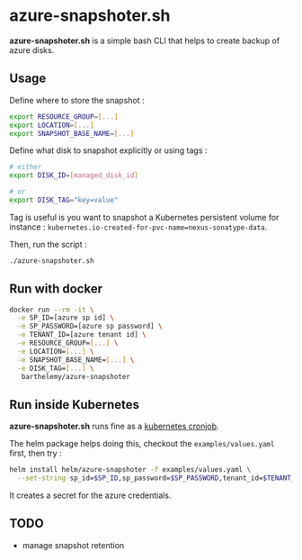 azure-snapshoter.sh
===================

**azure-snapshoter.sh** is a simple bash CLI that helps to create backup of azure disks.

## Usage

Define where to store the snapshot :
```bash
export RESOURCE_GROUP=[...]
export LOCATION=[...]
export SNAPSHOT_BASE_NAME=[...]
```

Define what disk to snapshot explicitly or using tags :
```bash
# either 
export DISK_ID=[managed_disk_id]

# or
export DISK_TAG="key=value"
```

Tag is useful is you want to snapshot a Kubernetes persistent volume for instance : `kubernetes.io-created-for-pvc-name=nexus-sonatype-data`.

Then, run the script :
```bash
./azure-snapshoter.sh
```

## Run with docker

```bash
docker run --rm -it \
  -e SP_ID=[azure sp id] \
  -e SP_PASSWORD=[azure sp password] \
  -e TENANT_ID=[azure tenant id] \
  -e RESOURCE_GROUP=[...] \
  -e LOCATION=[...] \
  -e SNAPSHOT_BASE_NAME=[...] \
  -e DISK_TAG=[...] \
   barthelemy/azure-snapshoter
```

## Run inside Kubernetes

**azure-snapshoter.sh** runs fine as a [kubernetes cronjob](https://kubernetes.io/docs/tasks/job/automated-tasks-with-cron-jobs/).

The helm package helps doing this, checkout the `examples/values.yaml` first, then try :
```bash
helm install helm/azure-snapshoter -f examples/values.yaml \
  --set-string sp_id=$SP_ID,sp_password=$SP_PASSWORD,tenant_id=$TENANT_ID
```

It creates a secret for the azure credentials.

## TODO

- manage snapshot retention
